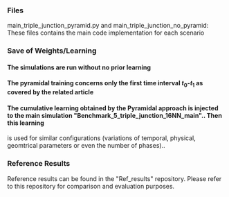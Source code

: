 ### Files
main_triple_junction_pyramid.py and main_triple_junction_no_pyramid: These files contains the main code implementation for each scenario

### Save of Weights/Learning
#### The simulations are run without no prior learning 
#### The pyramidal training concerns only the first time interval $t_0$-$t_1$ as covered by the related article
#### The cumulative learning obtained by the Pyramidal approach is injected to the main simulation "Benchmark_5_triple_junction_16NN_main".. Then this learning
is used for similar configurations (variations of temporal, physical, geomtrical parameters or even the number of phases).. 

### Reference Results
Reference results can be found in the "Ref_results" repository. Please refer to this repository for comparison and evaluation purposes.
